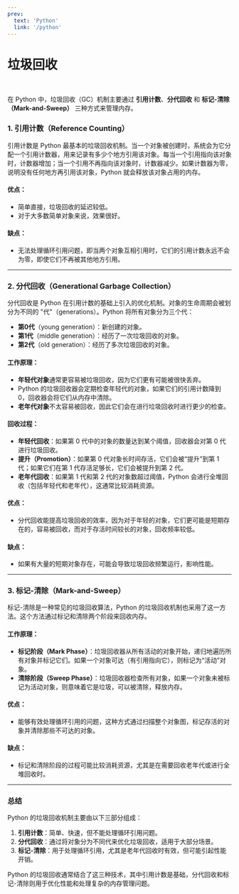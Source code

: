 ```yaml
---
prev:
  text: 'Python'
  link: '/python'
---
```


# 垃圾回收
<br>

在 Python 中，垃圾回收（GC）机制主要通过 **引用计数**、**分代回收** 和 **标记-清除（Mark-and-Sweep）** 三种方式来管理内存。

### 1. **引用计数（Reference Counting）**

引用计数是 Python 最基本的垃圾回收机制。当一个对象被创建时，系统会为它分配一个引用计数器，用来记录有多少个地方引用该对象。每当一个引用指向该对象时，计数器增加；当一个引用不再指向该对象时，计数器减少。如果计数器为零，说明没有任何地方再引用该对象，Python 就会释放该对象占用的内存。

#### **优点**：

- 简单直接，垃圾回收的延迟较低。
- 对于大多数简单对象来说，效果很好。

#### **缺点**：

- 无法处理循环引用问题，即当两个对象互相引用时，它们的引用计数永远不会为零，即使它们不再被其他地方引用。

---

### 2. **分代回收（Generational Garbage Collection）**

分代回收是 Python 在引用计数的基础上引入的优化机制。对象的生命周期会被划分为不同的 "代"（generations）。Python 将所有对象分为三个代：

- **第0代**（young generation）：新创建的对象。
- **第1代**（middle generation）：经历了一次垃圾回收的对象。
- **第2代**（old generation）：经历了多次垃圾回收的对象。

#### **工作原理**：

- **年轻代对象**通常更容易被垃圾回收，因为它们更有可能被很快丢弃。
- Python 的垃圾回收器会定期检查年轻代的对象，如果它们的引用计数降到 0，回收器会将它们从内存中清除。
- **老年代对象**不太容易被回收，因此它们会在进行垃圾回收时进行更少的检查。

#### **回收过程**：

- **年轻代回收**：如果第 0 代中的对象的数量达到某个阈值，回收器会对第 0 代进行垃圾回收。
- **提升（Promotion）**：如果第 0 代对象长时间存活，它们会被“提升”到第 1 代；如果它们在第 1 代存活足够长，它们会被提升到第 2 代。
- **老年代回收**：如果第 1 代和第 2 代的对象数超过阈值，Python 会进行全堆回收（包括年轻代和老年代），这通常比较消耗资源。

#### **优点**：

- 分代回收能提高垃圾回收的效率，因为对于年轻的对象，它们更可能是短期存在的，容易被回收，而对于存活时间较长的对象，回收频率较低。

#### **缺点**：

- 如果有大量的短期对象存在，可能会导致垃圾回收频繁运行，影响性能。

---

### 3. **标记-清除（Mark-and-Sweep）**

标记-清除是一种常见的垃圾回收算法，Python 的垃圾回收机制也采用了这一方法。这个方法通过标记和清除两个阶段来回收内存。

#### **工作原理**：

- **标记阶段（Mark Phase）**：垃圾回收器从所有活动的对象开始，递归地遍历所有对象并标记它们。如果一个对象可达（有引用指向它），则标记为“活动”对象。
- **清除阶段（Sweep Phase）**：垃圾回收器检查所有对象，如果一个对象未被标记为活动对象，则意味着它是垃圾，可以被清除，释放内存。

#### **优点**：

- 能够有效处理循环引用的问题，这种方式通过扫描整个对象图，标记存活的对象并清除那些不可达的对象。

#### **缺点**：

- 标记和清除阶段的过程可能比较消耗资源，尤其是在需要回收老年代或进行全堆回收时。

---

### **总结**

Python 的垃圾回收机制主要由以下三部分组成：

1. **引用计数**：简单、快速，但不能处理循环引用问题。
2. **分代回收**：通过将对象分为不同代来优化垃圾回收，适用于大部分场景。
3. **标记-清除**：用于处理循环引用，尤其是老年代回收时有效，但可能引起性能开销。

Python 的垃圾回收通常结合了这三种技术，其中引用计数是基础，分代回收和标记-清除则用于优化性能和处理复杂的内存管理问题。